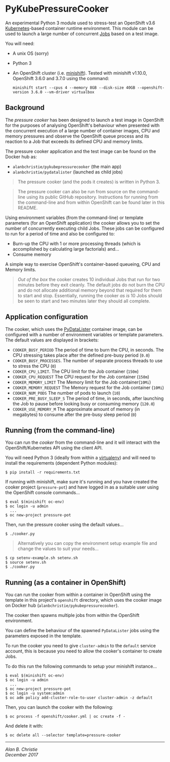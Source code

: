 # PyKubePressureCooker
An experimental Python 3 module used to stress-test an OpenShift v3.6
[Kubernetes]-based container runtime environment. This module can be used
to launch a large number of concurrent [Jobs] based on a test image.

You will need:

-   A unix OS (sorry)
-   Python 3
-   An OpenShift cluster (i.e. [minishift]).
    Tested with minishift v1.10.0, OpenShift 3.6.0 and 3.7.0 using the command:
    
    `minishift start --cpus 4 --memory 8GB --disk-size 40GB
        --openshift-version 3.6.0 --vm-driver virtualbox`

## Background
The _pressure cooker_ has been designed to launch a test image in OpenShift
for the purposes of analysing OpenShift's behaviour when presented with
the concurrent execution of a large number of container images, CPU and
memory pressures and observe the OpenShift queue process and its reaction
to a Job that exceeds its defined CPU and memory limits.

The pressure cooker application and the test image can be found on the
Docker hub as:

-   `alanbchristie/pykubepressurecooker` (the main app)
-   `alanbchristie/pydatalister` (launched as child jobs)

>   The pressure cooker (and the pods it creates) is written in Python 3.

>   The pressure cooker can also be run from source on the command-line using
    its public GitHub repository. Instructions for running from the
    command-line and from within OpenShift can be found later in this README.

Using environment variables (from the command-line) or template parameters
(for an OpenShift application) the cooker allows you to set the number
of concurrently executing child Jobs. These jobs can be configured to run for
a period of time and also be configured to:

-   Burn-up the CPU with 1 or more processing threads (which is accomplished
    by calculating large factorials) and...
-   Consume memory

A simple way to exercise OpenShift's container-based queueing,
CPU and Memory limits.

>   _Out of the box_ the cooker creates 10 individual Jobs that run
    for two minutes before they exit cleanly. The default jobs do not burn the
    CPU and do not allocate additional memory beyond that required for them
    to start and stop. Essentially, running the cooker _as is_ 10 Jobs
    should be seen to start and two minutes later they should all complete.

## Application configuration
The cooker, which uses the [PyDataLister] container image,
can be configured with a number of environment variables or template
parameters. The default values are displayed in brackets:

-   `COOKER_BUSY_PERIOD`
    The period of time to burn the CPU, in seconds. The CPU stressing
    takes place after the defined pre-busy period (`0.0`)
-   `COOKER_BUSY_PROCESSES`.
    The number of separate process threads to use to stress the CPU (`0`)
-   `COOKER_CPU_LIMIT`.
    The CPU limit for the Job container (`150m`)
-   `COOKER_CPU_REQUEST`
    The CPU request for the Job container (`150m`)
-   `COOKER_MEMORY_LIMIT`
    The Memory limit for the Job container(`10Mi`)
-   `COOKER_MEMORY_REQUEST`
    The Memory request for the Job container (`10Mi`)
-   `COOKER_NUM_PODS`
    The number of pods to launch (`10`)
-   `COOKER_PRE_BUSY_SLEEP_S`
    The period of time, in seconds, after launching the Job to pause before
    looking busy or consuming memory (`120.0`)
-   `COOKER_USE_MEMORY_M`
    The approximate amount of memory (in megabytes) to consume after
    the pre-busy sleep period (`0`)

## Running (from the command-line)
You can run the _cooker_ from the command-line and it will interact with the
OpenShift/Kubernetes API using the client API.

You will need Python 3 (ideally from within a [virtualenv]) and will need
to install the requirements (dependent Python modules):

    $ pip install -r requirements.txt

If running with minishift, make sure it's running and you have created the
cooker project (`pressure-pot`) and have logged in as a suitable user using
the OpenShift console commands...

    $ eval $(minishift oc-env)
    $ oc login -u admin
      ...
    $ oc new-project pressure-pot
    
Then, run the pressure cooker using the default values...

    $ ./cooker.py
    
>   Alternatively you can copy the environment setup example file
    and change the values to suit your needs...
    
    $ cp setenv-example.sh setenv.sh
    $ source setenv.sh
    $ ./cooker.py

## Running (as a container in OpenShift)
You can run the cooker from within a container in OpenShift using the
template in this project's `openshift` directory, which uses the cooker
image on Docker hub (`alanbchristie/pykubepressurecooker`).

The cooker then spawns multiple jobs from within the OpenShift
environment.

You can define the behaviour of the spawned `PyDataLister` jobs using the
parameters exposed in the template.

To run the cooker you need to give `cluster-admin` to the `default` service
account, this is because you need to allow the cooker's container to
create Jobs.

To do this run the following commands to setup your minishift instance...

    $ eval $(minishift oc-env)
    $ oc login -u admin
      ...
    $ oc new-project pressure-pot
    $ oc login -u system:admin
    $ oc adm policy add-cluster-role-to-user cluster-admin -z default

Then, you can launch the cooker with the following:

    $ oc process -f openshift/cooker.yml | oc create -f -

And delete it with:

    $ oc delete all --selector template=pressure-cooker

---

[Kubernetes]: https://kubernetes.io
[minishift]: https://github.com/minishift/minishift
[Jobs]: https://docs.openshift.org/3.6/dev_guide/jobs.html
[PyDataLister]: https://hub.docker.com/r/alanbchristie/pydatalister/
[VirtualEnv]: https://virtualenvwrapper.readthedocs.io/en/latest/

_Alan B. Christie  
December 2017_

